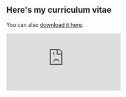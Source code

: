 ## Here's my curriculum vitae

You can also [download it here](https://drive.google.com/file/d/1bb0EtSdxIaP1N4POojIcTSf_DNcsgk3Z/view).

<embed src="https://drive.google.com/file/d/1bb0EtSdxIaP1N4POojIcTSf_DNcsgk3Z/view" type="application/pdf" />
